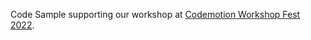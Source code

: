 Code Sample supporting our workshop at [Codemotion Workshop Fest 2022](https://events.codemotion.com/conferences/online/2022/workshop-fest).
